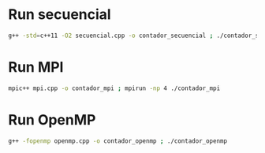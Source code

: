 # Run secuencial 

```bash
g++ -std=c++11 -O2 secuencial.cpp -o contador_secuencial ; ./contador_secuencial
```

# Run MPI

```bash
mpic++ mpi.cpp -o contador_mpi ; mpirun -np 4 ./contador_mpi
```

# Run OpenMP

```bash
g++ -fopenmp openmp.cpp -o contador_openmp ; ./contador_openmp
```